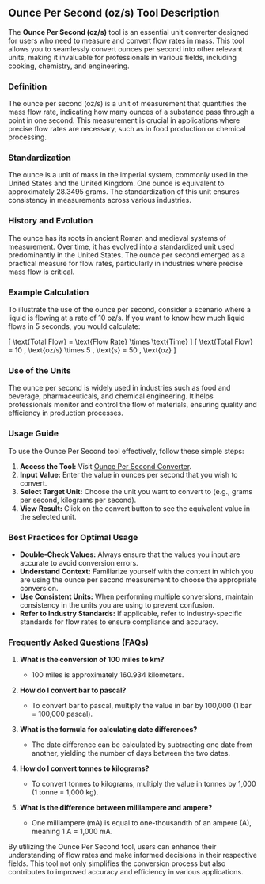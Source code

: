 ## Ounce Per Second (oz/s) Tool Description

The **Ounce Per Second (oz/s)** tool is an essential unit converter designed for users who need to measure and convert flow rates in mass. This tool allows you to seamlessly convert ounces per second into other relevant units, making it invaluable for professionals in various fields, including cooking, chemistry, and engineering.

### Definition
The ounce per second (oz/s) is a unit of measurement that quantifies the mass flow rate, indicating how many ounces of a substance pass through a point in one second. This measurement is crucial in applications where precise flow rates are necessary, such as in food production or chemical processing.

### Standardization
The ounce is a unit of mass in the imperial system, commonly used in the United States and the United Kingdom. One ounce is equivalent to approximately 28.3495 grams. The standardization of this unit ensures consistency in measurements across various industries.

### History and Evolution
The ounce has its roots in ancient Roman and medieval systems of measurement. Over time, it has evolved into a standardized unit used predominantly in the United States. The ounce per second emerged as a practical measure for flow rates, particularly in industries where precise mass flow is critical.

### Example Calculation
To illustrate the use of the ounce per second, consider a scenario where a liquid is flowing at a rate of 10 oz/s. If you want to know how much liquid flows in 5 seconds, you would calculate:

\[ \text{Total Flow} = \text{Flow Rate} \times \text{Time} \]
\[ \text{Total Flow} = 10 \, \text{oz/s} \times 5 \, \text{s} = 50 \, \text{oz} \]

### Use of the Units
The ounce per second is widely used in industries such as food and beverage, pharmaceuticals, and chemical engineering. It helps professionals monitor and control the flow of materials, ensuring quality and efficiency in production processes.

### Usage Guide
To use the Ounce Per Second tool effectively, follow these simple steps:
1. **Access the Tool:** Visit [Ounce Per Second Converter](https://www.inayam.co/unit-converter/flow_rate_mass).
2. **Input Value:** Enter the value in ounces per second that you wish to convert.
3. **Select Target Unit:** Choose the unit you want to convert to (e.g., grams per second, kilograms per second).
4. **View Result:** Click on the convert button to see the equivalent value in the selected unit.

### Best Practices for Optimal Usage
- **Double-Check Values:** Always ensure that the values you input are accurate to avoid conversion errors.
- **Understand Context:** Familiarize yourself with the context in which you are using the ounce per second measurement to choose the appropriate conversion.
- **Use Consistent Units:** When performing multiple conversions, maintain consistency in the units you are using to prevent confusion.
- **Refer to Industry Standards:** If applicable, refer to industry-specific standards for flow rates to ensure compliance and accuracy.

### Frequently Asked Questions (FAQs)

1. **What is the conversion of 100 miles to km?**
   - 100 miles is approximately 160.934 kilometers.

2. **How do I convert bar to pascal?**
   - To convert bar to pascal, multiply the value in bar by 100,000 (1 bar = 100,000 pascal).

3. **What is the formula for calculating date differences?**
   - The date difference can be calculated by subtracting one date from another, yielding the number of days between the two dates.

4. **How do I convert tonnes to kilograms?**
   - To convert tonnes to kilograms, multiply the value in tonnes by 1,000 (1 tonne = 1,000 kg).

5. **What is the difference between milliampere and ampere?**
   - One milliampere (mA) is equal to one-thousandth of an ampere (A), meaning 1 A = 1,000 mA.

By utilizing the Ounce Per Second tool, users can enhance their understanding of flow rates and make informed decisions in their respective fields. This tool not only simplifies the conversion process but also contributes to improved accuracy and efficiency in various applications.
